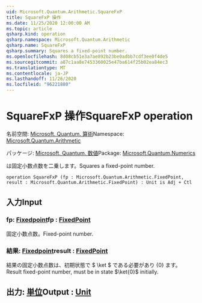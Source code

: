 ```yaml
---
uid: Microsoft.Quantum.Arithmetic.SquareFxP
title: SquareFxP 操作
ms.date: 11/25/2020 12:00:00 AM
ms.topic: article
qsharp.kind: operation
qsharp.namespace: Microsoft.Quantum.Arithmetic
qsharp.name: SquareFxP
qsharp.summary: Squares a fixed-point number.
ms.openlocfilehash: 8d08cb51e3a7ae892b23be0adbb7cdf3ee0f4de5
ms.sourcegitcommit: a87c1aa8e7453360025e47ba614f25b02ea84ec3
ms.translationtype: MT
ms.contentlocale: ja-JP
ms.lasthandoff: 11/26/2020
ms.locfileid: "96221880"
---
```

# <a name="squarefxp-operation"></a><span data-ttu-id="39b46-102">SquareFxP 操作</span><span class="sxs-lookup"><span data-stu-id="39b46-102">SquareFxP operation</span></span>

<span data-ttu-id="39b46-103">名前空間: [Microsoft. Quantum. 算術](xref:Microsoft.Quantum.Arithmetic)</span><span class="sxs-lookup"><span data-stu-id="39b46-103">Namespace: [Microsoft.Quantum.Arithmetic](xref:Microsoft.Quantum.Arithmetic)</span></span>

<span data-ttu-id="39b46-104">パッケージ: [Microsoft. Quantum. 数値](https://nuget.org/packages/Microsoft.Quantum.Numerics)</span><span class="sxs-lookup"><span data-stu-id="39b46-104">Package: [Microsoft.Quantum.Numerics](https://nuget.org/packages/Microsoft.Quantum.Numerics)</span></span>


<span data-ttu-id="39b46-105">は固定小数点数を二乗します。</span><span class="sxs-lookup"><span data-stu-id="39b46-105">Squares a fixed-point number.</span></span>

```qsharp
operation SquareFxP (fp : Microsoft.Quantum.Arithmetic.FixedPoint, result : Microsoft.Quantum.Arithmetic.FixedPoint) : Unit is Adj + Ctl
```


## <a name="input"></a><span data-ttu-id="39b46-106">入力</span><span class="sxs-lookup"><span data-stu-id="39b46-106">Input</span></span>

### <a name="fp--fixedpoint"></a><span data-ttu-id="39b46-107">fp: [Fixedpoint](xref:Microsoft.Quantum.Arithmetic.FixedPoint)</span><span class="sxs-lookup"><span data-stu-id="39b46-107">fp : [FixedPoint](xref:Microsoft.Quantum.Arithmetic.FixedPoint)</span></span>

<span data-ttu-id="39b46-108">固定小数点数。</span><span class="sxs-lookup"><span data-stu-id="39b46-108">Fixed-point number.</span></span>


### <a name="result--fixedpoint"></a><span data-ttu-id="39b46-109">結果: [Fixedpoint](xref:Microsoft.Quantum.Arithmetic.FixedPoint)</span><span class="sxs-lookup"><span data-stu-id="39b46-109">result : [FixedPoint](xref:Microsoft.Quantum.Arithmetic.FixedPoint)</span></span>

<span data-ttu-id="39b46-110">結果の固定小数点数は、初期状態で $ \ket $ である必要があり {0} ます。</span><span class="sxs-lookup"><span data-stu-id="39b46-110">Result fixed-point number, must be in state $\ket{0}$ initially.</span></span>



## <a name="output--unit"></a><span data-ttu-id="39b46-111">出力: [単位](xref:microsoft.quantum.lang-ref.unit)</span><span class="sxs-lookup"><span data-stu-id="39b46-111">Output : [Unit](xref:microsoft.quantum.lang-ref.unit)</span></span>

